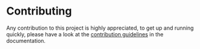 # Contributing
Any contribution to this project is highly appreciated, to get up and running quickly, please have a look at the [contribution guidelines](https://wwf-sweden.github.io/ITR-tool/contributing.html) in the documentation.